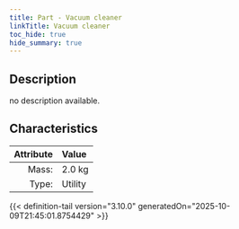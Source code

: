 ```yaml
---
title: Part - Vacuum cleaner
linkTitle: Vacuum cleaner
toc_hide: true
hide_summary: true
---
```

<!-- This is generated by the MarsSim HelpGenertor, do not edit. -->

## Description
no description available.

## Characteristics

| Attribute      | Value |
|--------:|:------|
|Mass:|2.0 kg|
|Type:|Utility|





{{< definition-tail version="3.10.0" generatedOn="2025-10-09T21:45:01.8754429" >}}



